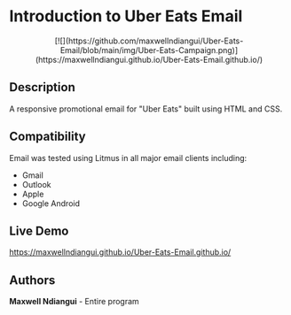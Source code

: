 # Introduction to Uber Eats Email

<div align="center">[![](https://github.com/maxwellndiangui/Uber-Eats-Email/blob/main/img/Uber-Eats-Campaign.png)](https://maxwellndiangui.github.io/Uber-Eats-Email.github.io/)</div>

## Description

A responsive promotional email for "Uber Eats" built using HTML and CSS.

## Compatibility

Email was tested using Litmus in all major email clients including:

* Gmail
* Outlook 
* Apple 
* Google Android

## Live Demo

https://maxwellndiangui.github.io/Uber-Eats-Email.github.io/
 
## Authors

**Maxwell Ndiangui** - Entire program
